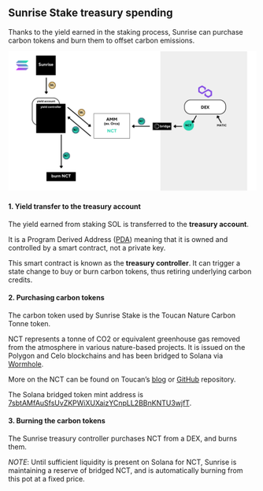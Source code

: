 ## Sunrise Stake treasury spending

Thanks to the yield earned in the staking process, Sunrise can purchase carbon tokens and burn them to offset carbon emissions.

![yield_controller_white_without_comments.png](/img/yield_controller_white_without_comments.png)

#### 1. Yield transfer to the treasury account

The yield earned from staking SOL is transferred to the __treasury account__.

It is a Program Derived Address ([PDA](https://docs.solana.com/developing/programming-model/calling-between-programs#program-derived-addresses))
meaning that it is owned and controlled by a smart contract, not a private key.

This smart contract is known as the __treasury controller__.
It can trigger a state change to buy or burn carbon tokens, thus retiring underlying carbon credits.

#### 2. Purchasing carbon tokens

The carbon token used by Sunrise Stake is the Toucan Nature Carbon Tonne token.

NCT represents a tonne of CO2 or equivalent greenhouse gas removed from the atmosphere in various nature-based projects.
It is issued on the Polygon and Celo blockchains and has been bridged to Solana via [Wormhole](https://wormhole.com/).

More on the NCT can be found on Toucan’s [blog](https://blog.toucan.earth/announcing-nct-nature-carbon-tonne/) or [GitHub](https://github.com/ToucanProtocol/contracts) repository.

The Solana bridged token mint address is [7sbtAMfAuSfsUvZKPWiXUXaizYCnpLL2BBnKNTU3wjfT](https://solscan.io/token/7sbtAMfAuSfsUvZKPWiXUXaizYCnpLL2BBnKNTU3wjfT).

#### 3. Burning the carbon tokens

The Sunrise treasury controller purchases NCT from a DEX, and burns them.

_NOTE_:
Until sufficient liquidity is present on Solana for NCT, Sunrise is maintaining a reserve of bridged NCT, and is automatically burning from this pot at a fixed price.
